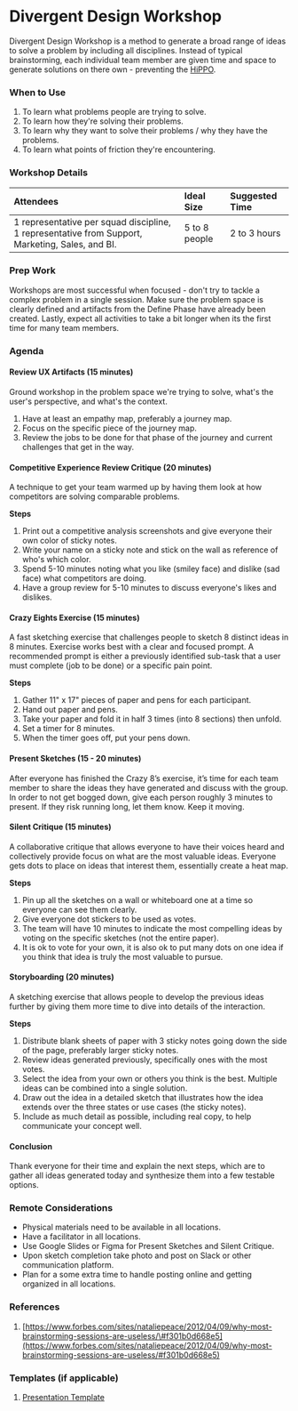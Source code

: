 # Divergent Design Workshop

Divergent Design Workshop is a method to generate a broad range of ideas to solve a problem by including all disciplines. Instead of typical brainstorming, each individual team member are given time and space to generate solutions on there own - preventing the [HiPPO](http://whatis.techtarget.com/definition/HiPPOs-highest-paid-persons-opinions).

### When to Use

1. To learn what problems people are trying to solve.
2. To learn how they're solving their problems.
3. To learn why they want to solve their problems / why they have the problems.
4. To learn what points of friction they're encountering.

### Workshop Details

| Attendees | Ideal Size | Suggested Time |
| :--- | :--- | :--- |
| 1 representative per squad discipline, 1 representative from Support, Marketing, Sales, and BI. | 5 to 8 people | 2 to 3 hours |

### Prep Work

Workshops are most successful when focused - don't try to tackle a complex problem in a single session. Make sure the problem space is clearly defined and artifacts from the Define Phase have already been created. Lastly, expect all activities to take a bit longer when its the first time for many team members.

### Agenda

#### Review UX Artifacts \(15 minutes\)

Ground workshop in the problem space we're trying to solve, what's the user's perspective, and what's the context.

1. Have at least an empathy map, preferably a journey map.
2. Focus on the specific piece of the journey map.
3. Review the jobs to be done for that phase of the journey and current challenges that get in the way.

#### Competitive Experience Review Critique \(20 minutes\)

A technique to get your team warmed up by having them look at how competitors are solving comparable problems.

**Steps**

1. Print out a competitive analysis screenshots and give everyone their own color of sticky notes.
2. Write your name on a sticky note and stick on the wall as reference of who's which color.
3. Spend 5-10 minutes noting what you like \(smiley face\) and dislike \(sad face\) what competitors are doing.
4. Have a group review for 5-10 minutes to discuss everyone's likes and dislikes.

#### Crazy Eights Exercise \(15 minutes\)

A fast sketching exercise that challenges people to sketch 8 distinct ideas in 8 minutes. Exercise works best with a clear and focused prompt. A recommended prompt is either a previously identified sub-task that a user must complete \(job to be done\) or a specific pain point.

**Steps**

1. Gather 11" x 17" pieces of paper and pens for each participant.
2. Hand out paper and pens.
3. Take your paper and fold it in half 3 times \(into 8 sections\) then unfold.
4. Set a timer for 8 minutes.
5. When the timer goes off, put your pens down.

#### Present Sketches \(15 - 20 minutes\)

After everyone has finished the Crazy 8’s exercise, it’s time for each team member to share the ideas they have generated and discuss with the group. In order to not get bogged down, give each person roughly 3 minutes to present. If they risk running long, let them know. Keep it moving.

#### Silent Critique \(15 minutes\)

A collaborative critique that allows everyone to have their voices heard and collectively provide focus on what are the most valuable ideas. Everyone gets dots to place on ideas that interest them, essentially create a heat map.

**Steps**

1. Pin up all the sketches on a wall or whiteboard one at a time so everyone can see them clearly.
2. Give everyone dot stickers to be used as votes.
3. The team will have 10 minutes to indicate the most compelling ideas by voting on the specific sketches \(not the entire paper\).
4. It is ok to vote for your own, it is also ok to put many dots on one idea if you think that idea is truly the most valuable to pursue.

#### Storyboarding \(20 minutes\)

A sketching exercise that allows people to develop the previous ideas further by giving them more time to dive into details of the interaction.

**Steps**

1. Distribute blank sheets of paper with 3 sticky notes going down the side of the page, preferably larger sticky notes.
2. Review ideas generated previously, specifically ones with the most votes.
3. Select the idea from your own or others you think is the best. Multiple ideas can be combined into a single solution.
4. Draw out the idea in a detailed sketch that illustrates how the idea extends over the three states or use cases \(the sticky notes\).
5. Include as much detail as possible, including real copy, to help communicate your concept well.

#### Conclusion

Thank everyone for their time and explain the next steps, which are to gather all ideas generated today and synthesize them into a few testable options.

### Remote Considerations

* Physical materials need to be available in all locations.
* Have a facilitator in all locations.
* Use Google Slides or Figma for Present Sketches and Silent Critique.
* Upon sketch completion take photo and post on Slack or other communication platform.
* Plan for a some extra time to handle posting online and getting organized in all locations.

### References

1. [https://www.forbes.com/sites/nataliepeace/2012/04/09/why-most-brainstorming-sessions-are-useless/\#f301b0d668e5](https://www.forbes.com/sites/nataliepeace/2012/04/09/why-most-brainstorming-sessions-are-useless/#f301b0d668e5)

### Templates \(if applicable\)

1. [Presentation Template](https://docs.google.com/presentation/d/1QYKmRqKn_FIWdU7QlAFcJXtwMLEtZRMJTmOO0Ja5cIQ/)



